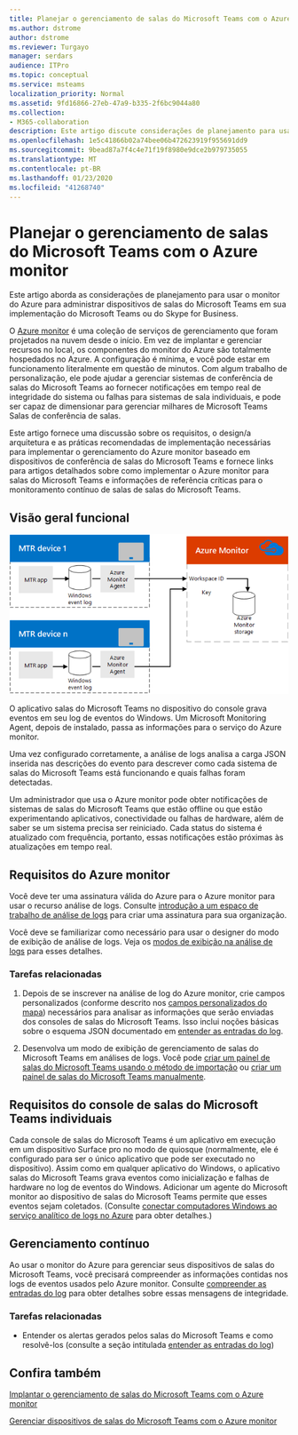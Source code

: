 ```yaml
---
title: Planejar o gerenciamento de salas do Microsoft Teams com o Azure monitor
ms.author: dstrome
author: dstrome
ms.reviewer: Turgayo
manager: serdars
audience: ITPro
ms.topic: conceptual
ms.service: msteams
localization_priority: Normal
ms.assetid: 9fd16866-27eb-47a9-b335-2f6bc9044a80
ms.collection:
- M365-collaboration
description: Este artigo discute considerações de planejamento para usar o Azure monitor para administrar dispositivos de salas do Microsoft Teams na implementação do Skype for Business ou do teams.
ms.openlocfilehash: 1e5c41866b02a74bee06b472623919f955691dd9
ms.sourcegitcommit: 9bead87a7f4c4e71f19f8980e9dce2b979735055
ms.translationtype: MT
ms.contentlocale: pt-BR
ms.lasthandoff: 01/23/2020
ms.locfileid: "41268740"
---
```

# <a name="plan-microsoft-teams-rooms-management-with-azure-monitor"></a>Planejar o gerenciamento de salas do Microsoft Teams com o Azure monitor
 
 Este artigo aborda as considerações de planejamento para usar o monitor do Azure para administrar dispositivos de salas do Microsoft Teams em sua implementação do Microsoft Teams ou do Skype for Business.
  
O [Azure monitor](https://docs.microsoft.com/azure/azure-monitor/overview) é uma coleção de serviços de gerenciamento que foram projetados na nuvem desde o início. Em vez de implantar e gerenciar recursos no local, os componentes do monitor do Azure são totalmente hospedados no Azure. A configuração é mínima, e você pode estar em funcionamento literalmente em questão de minutos. Com algum trabalho de personalização, ele pode ajudar a gerenciar sistemas de conferência de salas do Microsoft Teams ao fornecer notificações em tempo real de integridade do sistema ou falhas para sistemas de sala individuais, e pode ser capaz de dimensionar para gerenciar milhares de Microsoft Teams Salas de conferência de salas.
  
Este artigo fornece uma discussão sobre os requisitos, o design/a arquitetura e as práticas recomendadas de implementação necessárias para implementar o gerenciamento do Azure monitor baseado em dispositivos de conferência de salas do Microsoft Teams e fornece links para artigos detalhados sobre como implementar o Azure monitor para salas do Microsoft Teams e informações de referência críticas para o monitoramento contínuo de salas de salas do Microsoft Teams. 
  
## <a name="functional-overview"></a>Visão geral funcional

![diagrama do gerenciamento de salas do Microsoft Teams usando o Azure monitor](../media/3f2ae1b8-61ea-4cd6-afb4-4bd75ccc746a.png)
  
O aplicativo salas do Microsoft Teams no dispositivo do console grava eventos em seu log de eventos do Windows. Um Microsoft Monitoring Agent, depois de instalado, passa as informações para o serviço do Azure monitor. 
  
Uma vez configurado corretamente, a análise de logs analisa a carga JSON inserida nas descrições do evento para descrever como cada sistema de salas do Microsoft Teams está funcionando e quais falhas foram detectadas. 
  
Um administrador que usa o Azure monitor pode obter notificações de sistemas de salas do Microsoft Teams que estão offline ou que estão experimentando aplicativos, conectividade ou falhas de hardware, além de saber se um sistema precisa ser reiniciado. Cada status do sistema é atualizado com frequência, portanto, essas notificações estão próximas às atualizações em tempo real.
  
## <a name="azure-monitor-requirements"></a>Requisitos do Azure monitor

Você deve ter uma assinatura válida do Azure para o Azure monitor para usar o recurso análise de logs. Consulte [introdução a um espaço de trabalho de análise de logs](https://docs.microsoft.com/azure/azure-monitor/learn/quick-create-workspace) para criar uma assinatura para sua organização.
  
Você deve se familiarizar como necessário para usar o designer do modo de exibição de análise de logs. Veja os [modos de exibição na análise de logs](https://docs.microsoft.com/azure/azure-monitor/platform/view-designer) para esses detalhes.
  
### <a name="related-tasks"></a>Tarefas relacionadas

1. Depois de se inscrever na análise de log do Azure monitor, crie campos personalizados (conforme descrito nos [campos personalizados do mapa](azure-monitor-deploy.md#Custom_fields)) necessários para analisar as informações que serão enviadas dos consoles de salas do Microsoft Teams. Isso inclui noções básicas sobre o esquema JSON documentado em [entender as entradas do log](azure-monitor-manage.md#understand-the-log-entries).
    
2. Desenvolva um modo de exibição de gerenciamento de salas do Microsoft Teams em análises de logs. Você pode [criar um painel de salas do Microsoft Teams usando o método de importação](azure-monitor-deploy.md#create-a-microsoft-teams-rooms-dashboard-by-using-the-import-method) ou [criar um painel de salas do Microsoft Teams manualmente](azure-monitor-deploy.md#create-a-microsoft-teams-rooms-dashboard-manually).
    
## <a name="individual-microsoft-teams-rooms-console-requirements"></a>Requisitos do console de salas do Microsoft Teams individuais

Cada console de salas do Microsoft Teams é um aplicativo em execução em um dispositivo Surface pro no modo de quiosque (normalmente, ele é configurado para ser o único aplicativo que pode ser executado no dispositivo). Assim como em qualquer aplicativo do Windows, o aplicativo salas do Microsoft Teams grava eventos como inicialização e falhas de hardware no log de eventos do Windows. Adicionar um agente do Microsoft monitor ao dispositivo de salas do Microsoft Teams permite que esses eventos sejam coletados. (Consulte [conectar computadores Windows ao serviço analítico de logs no Azure](https://docs.microsoft.com/azure/azure-monitor/platform/agent-windows) para obter detalhes.)
  
## <a name="ongoing-management"></a>Gerenciamento contínuo

Ao usar o monitor do Azure para gerenciar seus dispositivos de salas do Microsoft Teams, você precisará compreender as informações contidas nos logs de eventos usados pelo Azure monitor. Consulte [compreender as entradas do log](azure-monitor-manage.md#understand-the-log-entries) para obter detalhes sobre essas mensagens de integridade.
  
### <a name="related-tasks"></a>Tarefas relacionadas

- Entender os alertas gerados pelos salas do Microsoft Teams e como resolvê-los (consulte a seção intitulada [entender as entradas do log](azure-monitor-manage.md#understand-the-log-entries))
    
## <a name="see-also"></a>Confira também

[Implantar o gerenciamento de salas do Microsoft Teams com o Azure monitor](azure-monitor-deploy.md)
  
[Gerenciar dispositivos de salas do Microsoft Teams com o Azure monitor](azure-monitor-manage.md)